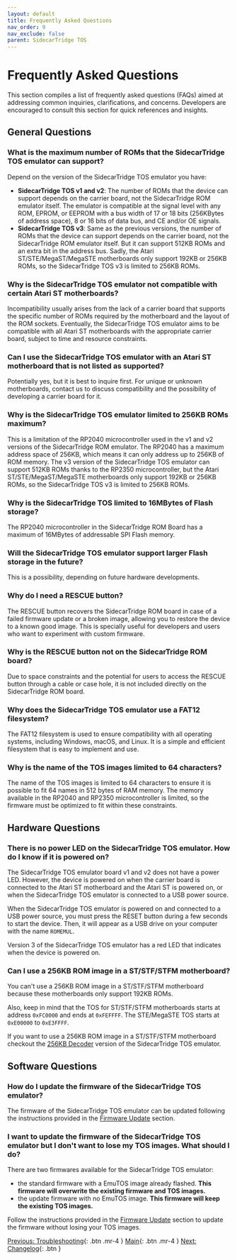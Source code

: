 ```yaml
---
layout: default
title: Frequently Asked Questions
nav_order: 9
nav_exclude: false
parent: SidecarTridge TOS
---
```


# Frequently Asked Questions

This section compiles a list of frequently asked questions (FAQs) aimed at addressing common inquiries, clarifications, and concerns. Developers are encouraged to consult this section for quick references and insights.

## General Questions

### What is the maximum number of ROMs that the SidecarTridge TOS emulator can support?

Depend on the version of the SidecarTridge TOS emulator you have:
- **SidecarTridge TOS v1 and v2**: The number of ROMs that the device can support depends on the carrier board, not the SidecarTridge ROM emulator itself. The emulator is compatible at the signal level with any ROM, EPROM, or EEPROM with a bus width of 17 or 18 bits (256KBytes of address space), 8 or 16 bits of data bus, and CE and/or OE signals.
- **SidecarTridge TOS v3**: Same as the previous versions, the number of ROMs that the device can support depends on the carrier board, not the SidecarTridge ROM emulator itself. But it can support 512KB ROMs and an extra bit in the address bus. Sadly, the Atari ST/STE/MegaST/MegaSTE motherboards only support 192KB or 256KB ROMs, so the SidecarTridge TOS v3 is limited to 256KB ROMs.

### Why is the SidecarTridge TOS emulator not compatible with certain Atari ST motherboards?

Incompatibility usually arises from the lack of a carrier board that supports the specific number of ROMs required by the motherboard and the layout of the ROM sockets. Eventually, the SidecarTridge TOS emulator aims to be compatible with all Atari ST motherboards with the appropriate carrier board, subject to time and resource constraints.

### Can I use the SidecarTridge TOS emulator with an Atari ST motherboard that is not listed as supported?

Potentially yes, but it is best to inquire first. For unique or unknown motherboards, contact us to discuss compatibility and the possibility of developing a carrier board for it.

### Why is the SidecarTridge TOS emulator limited to 256KB ROMs maximum?

This is a limitation of the RP2040 microcontroller used in the v1 and v2 versions of the SidecarTridge ROM emulator. The RP2040 has a maximum address space of 256KB, which means it can only address up to 256KB of ROM memory.
The v3 version of the SidecarTridge TOS emulator can support 512KB ROMs thanks to the RP2350 microcontroller, but the Atari ST/STE/MegaST/MegaSTE motherboards only support 192KB or 256KB ROMs, so the SidecarTridge TOS v3 is limited to 256KB ROMs.

### Why is the SidecarTridge TOS limited to 16MBytes of Flash storage?

The RP2040 microcontroller in the SidecarTridge ROM Board has a maximum of 16MBytes of addressable SPI Flash memory.

### Will the SidecarTridge TOS emulator support larger Flash storage in the future?

This is a possibility, depending on future hardware developments.

### Why do I need a RESCUE button?

The RESCUE button recovers the SidecarTridge ROM board in case of a failed firmware update or a broken image, allowing you to restore the device to a known good image. This is specially useful for developers and users who want to experiment with custom firmware.

### Why is the RESCUE button not on the SidecarTridge ROM board?

Due to space constraints and the potential for users to access the RESCUE button through a cable or case hole, it is not included directly on the SidecarTridge ROM board.

### Why does the SidecarTridge TOS emulator use a FAT12 filesystem?

The FAT12 filesystem is used to ensure compatibility with all operating systems, including Windows, macOS, and Linux. It is a simple and efficient filesystem that is easy to implement and use.


### Why is the name of the TOS images limited to 64 characters?

The name of the TOS images is limited to 64 characters to ensure it is possible to fit 64 names in 512 bytes of RAM memory. The memory available in the RP2040 and RP2350 microcontroller is limited, so the firmware must be optimized to fit within these constraints.

## Hardware Questions

### There is no power LED on the SidecarTridge TOS emulator. How do I know if it is powered on?

The SidecarTridge TOS emulator board v1 and v2 does not have a power LED. However, the device is powered on when the carrier board is connected to the Atari ST motherboard and the Atari ST is powered on, or when the SidecarTridge TOS emulator is connected to a USB power source.

When the SidecarTridge TOS emulator is powered on and connected to a USB power source, you must press the RESET button during a few seconds to start the device. Then, it will appear as a USB drive on your computer with the name `ROMEMUL`.

Version 3 of the SidecarTridge TOS emulator has a red LED that indicates when the device is powered on.

### Can I use a 256KB ROM image in a ST/STF/STFM motherboard?

You can't use a 256KB ROM image in a ST/STF/STFM motherboard because these motherboards only support 192KB ROMs. 

Also, keep in mind that the TOS for ST/STF/STFM motherboards starts at address `0xFC0000` and ends at `0xFEFFFF`. The STE/MegaSTE TOS starts at `0xE00000` to `0xE3FFFF`.

If you want to use a 256KB ROM image in a ST/STF/STFM motherboard checkout the [256KB Decoder](/sidecartridge-tos-256kb-decoder/) version of the SidecarTridge TOS emulator.

## Software Questions

### How do I update the firmware of the SidecarTridge TOS emulator?

The firmware of the SidecarTridge TOS emulator can be updated following the instructions provided in the [Firmware Update](/sidecartridge-tos/getting-startedV2V2/#firmware-installation) section.

### I want to update the firmware of the SidecarTridge TOS emulator but I don't want to lose my TOS images. What should I do?

There are two firmwares available for the SidecarTridge TOS emulator: 
- the standard firmware with a EmuTOS image already flashed. **This firmware will overwrite the existing firmware and TOS images.**
- the update firmware with no EmuTOS image. **This firmware will keep the existing TOS images.**

Follow the instructions provided in the [Firmware Update](/sidecartridge-tos/getting-started/#firmware-installation) section to update the firmware without losing your TOS images.



[Previous: Troubleshooting](/sidecartridge-tos/troubleshooting/){: .btn .mr-4 }
[Main](/sidecartridge-tos/){: .btn .mr-4 }
[Next: Changelog](/sidecartridge-tos/changelog/){: .btn }
